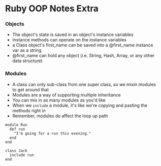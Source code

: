 # Ruby OOP Notes Extra

### Objects
- The object's state is saved in an object's instance variables
- Instance methods can operate on the instance variables
- a Class object's first_name can be saved into a @first_name instance var as a string
- @first_name can hold any object (i.e. String, Hash, Array, or any other data structure)

### Modules
- A class can only sub-class from one super class, so we mixin modules to get around that
- Modules are a way of supporting multiple inheritance
- You can mix in as many modules as you'd like
- When we `include` a module, it's like we're copying and pasting the methods right in
- Remember, modules do affect the loop up path

```
module Run
  def run
    "I'm going for a run this evening."
  end
end

class Jack
  include run
end
```
